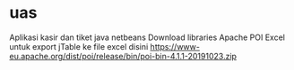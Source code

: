 # uas
Aplikasi kasir dan tiket java netbeans
Download libraries Apache POI Excel untuk export jTable ke file excel disini https://www-eu.apache.org/dist/poi/release/bin/poi-bin-4.1.1-20191023.zip
